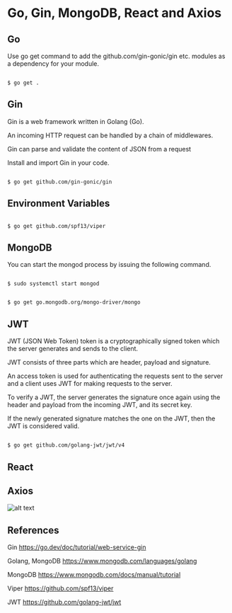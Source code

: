 # Go, Gin, MongoDB, React and Axios

## Go

Use go get command to add the github.com/gin-gonic/gin etc. modules as a dependency for your module.

```

$ go get .

```

## Gin

Gin is a web framework written in Golang (Go).

An incoming HTTP request can be handled by a chain of middlewares.

Gin can parse and validate the content of JSON from a request

Install and import Gin in your code.

```

$ go get github.com/gin-gonic/gin

```

## Environment Variables

```

$ go get github.com/spf13/viper

```

## MongoDB

You can start the mongod process by issuing the following command.

```

$ sudo systemctl start mongod

```


```

$ go get go.mongodb.org/mongo-driver/mongo

```

## JWT

JWT (JSON Web Token) token is a cryptographically signed token which the server generates and sends to the client. 

JWT consists of three parts which are header, payload and signature.

An access token is used for authenticating the requests sent to the server and a client uses JWT for making requests to the server.

To verify a JWT, the server generates the signature once again using the header and payload from the incoming JWT, and its secret key.

If the newly generated signature matches the one on the JWT, then the JWT is considered valid.

```

$ go get github.com/golang-jwt/jwt/v4

```

## React

## Axios

![alt text](https://github.com/jylhakos/miscellaneous/blob/main/InternetOfThings/Gin/framework.png?raw=true)

## References

Gin https://go.dev/doc/tutorial/web-service-gin

Golang, MongoDB https://www.mongodb.com/languages/golang

MongoDB https://www.mongodb.com/docs/manual/tutorial

Viper https://github.com/spf13/viper

JWT https://github.com/golang-jwt/jwt

